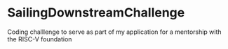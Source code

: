 # SailingDownstreamChallenge
Coding challlenge to serve as part of my application for a mentorship with the RISC-V foundation

